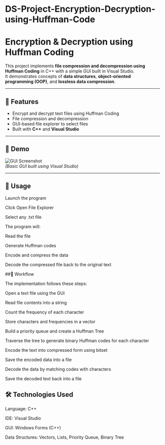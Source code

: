 # DS-Project-Encryption-Decryption-using-Huffman-Code
# Encryption & Decryption using Huffman Coding

This project implements **file compression and decompression using Huffman Coding** in C++ with a simple GUI built in Visual Studio.  
It demonstrates concepts of **data structures**, **object-oriented programming (OOP)**, and **lossless data compression**.

---

## 📌 Features
- Encrypt and decrypt text files using Huffman Coding  
- File compression and decompression  
- GUI-based file explorer to select files  
- Built with **C++** and **Visual Studio**  

---

## 🎨 Demo
![GUI Screenshot](screenshot.png)  
*(Basic GUI built using Visual Studio)*

---

## 🚀 Usage

Launch the program

Click Open File Explorer

Select any .txt file

The program will:

Read the file

Generate Huffman codes

Encode and compress the data

Decode the compressed file back to the original text

##🔎 Workflow

The implementation follows these steps:

Open a text file using the GUI

Read file contents into a string

Count the frequency of each character

Store characters and frequencies in a vector

Build a priority queue and create a Huffman Tree

Traverse the tree to generate binary Huffman codes for each character

Encode the text into compressed form using bitset

Save the encoded data into a file

Decode the data by matching codes with characters

Save the decoded text back into a file

## 🛠️ Technologies Used

Language: C++

IDE: Visual Studio

GUI: Windows Forms (C++)

Data Structures: Vectors, Lists, Priority Queue, Binary Tree
